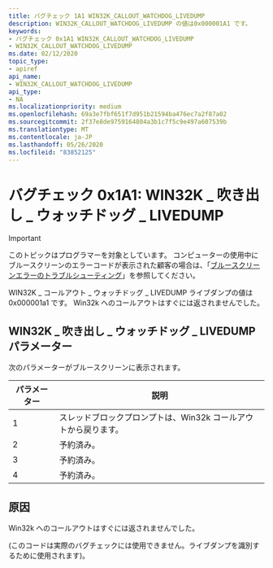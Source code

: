 ```yaml
---
title: バグチェック 1A1 WIN32K_CALLOUT_WATCHDOG_LIVEDUMP
description: WIN32K_CALLOUT_WATCHDOG_LIVEDUMP の値は0x000001A1 です。
keywords:
- バグチェック 0x1A1 WIN32K_CALLOUT_WATCHDOG_LIVEDUMP
- WIN32K_CALLOUT_WATCHDOG_LIVEDUMP
ms.date: 02/12/2020
topic_type:
- apiref
api_name:
- WIN32K_CALLOUT_WATCHDOG_LIVEDUMP
api_type:
- NA
ms.localizationpriority: medium
ms.openlocfilehash: 69a3e7fbf651f7d951b21594ba476ec7a2f87a02
ms.sourcegitcommit: 2f37e8de9759164804a3b1c7f5c9e497a607539b
ms.translationtype: MT
ms.contentlocale: ja-JP
ms.lasthandoff: 05/26/2020
ms.locfileid: "83852125"
---
```

# <a name="bug-check-0x1a1-win32k_callout_watchdog_livedump"></a>バグチェック 0x1A1: WIN32K \_ 吹き出し \_ ウォッチドッグ \_ LIVEDUMP

> [!IMPORTANT]
> このトピックはプログラマーを対象としています。 コンピューターの使用中にブルースクリーンのエラーコードが表示された顧客の場合は、「[ブルースクリーンエラーのトラブルシューティング](https://www.windows.com/stopcode)」を参照してください。

WIN32K \_ コールアウト \_ ウォッチドッグ \_ LIVEDUMP ライブダンプの値は0x000001a1 です。 Win32k へのコールアウトはすぐには返されませんでした。

## <a name="win32k_callout_watchdog_livedump-parameters"></a>WIN32K \_ 吹き出し \_ ウォッチドッグ \_ LIVEDUMP パラメーター

次のパラメーターがブルースクリーンに表示されます。

| パラメーター |                        説明                    |
|-----------|-------------------------------------------------------|
|     1     | スレッドブロックプロンプトは、Win32k コールアウトから戻ります。  |
|     2     | 予約済み。                                             |
|     3     | 予約済み。                                             |
|     4     | 予約済み。                                             |

## <a name="cause"></a>原因

Win32k へのコールアウトはすぐには返されませんでした。

(このコードは実際のバグチェックには使用できません。ライブダンプを識別するために使用されます)。
